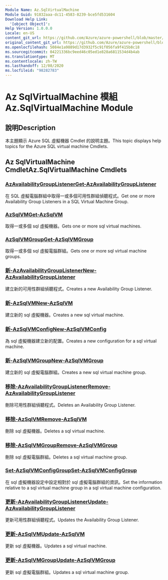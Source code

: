 ```yaml
---
Module Name: Az.SqlVirtualMachine
Module Guid: 91832aaa-dc11-4583-8239-bce5fd531604
Download Help Link:
  '[object Object]': 
Help Version: 1.0.0.0
Locale: en-US
content_git_url: https://github.com/Azure/azure-powershell/blob/master/src/SqlVirtualMachine/SqlVirtualMachine/help/Az.SqlVirtualMachine.md
original_content_git_url: https://github.com/Azure/azure-powershell/blob/master/src/SqlVirtualMachine/SqlVirtualMachine/help/Az.SqlVirtualMachine.md
ms.openlocfilehash: 5084e1a9889d17d3932f5c91f056fa9f415b8c18
ms.sourcegitcommit: 04221336bc9eed46c05ed1e828a6811534d4b4ab
ms.translationtype: MT
ms.contentlocale: zh-TW
ms.lasthandoff: 12/08/2020
ms.locfileid: "98282783"
---
```

# <span data-ttu-id="a3f6a-101">Az SqlVirtualMachine 模組</span><span class="sxs-lookup"><span data-stu-id="a3f6a-101">Az.SqlVirtualMachine Module</span></span>
## <span data-ttu-id="a3f6a-102">說明</span><span class="sxs-lookup"><span data-stu-id="a3f6a-102">Description</span></span>
<span data-ttu-id="a3f6a-103">本主題顯示 Azure SQL 虛擬機器 Cmdlet 的說明主題。</span><span class="sxs-lookup"><span data-stu-id="a3f6a-103">This topic displays help topics for the Azure SQL virtual machine Cmdlets.</span></span>

## <span data-ttu-id="a3f6a-104">Az SqlVirtualMachine Cmdlet</span><span class="sxs-lookup"><span data-stu-id="a3f6a-104">Az.SqlVirtualMachine Cmdlets</span></span>
### [<span data-ttu-id="a3f6a-105">AzAvailabilityGroupListener</span><span class="sxs-lookup"><span data-stu-id="a3f6a-105">Get-AzAvailabilityGroupListener</span></span>](Get-AzAvailabilityGroupListener.md)
<span data-ttu-id="a3f6a-106">在 SQL 虛擬電腦群組中取得一或多個可用性群組偵聽程式。</span><span class="sxs-lookup"><span data-stu-id="a3f6a-106">Get one or more Availability Group Listeners in a SQL Virtual Machine Group.</span></span>

### [<span data-ttu-id="a3f6a-107">AzSqlVM</span><span class="sxs-lookup"><span data-stu-id="a3f6a-107">Get-AzSqlVM</span></span>](Get-AzSqlVM.md)
<span data-ttu-id="a3f6a-108">取得一或多個 sql 虛擬機器。</span><span class="sxs-lookup"><span data-stu-id="a3f6a-108">Gets one or more sql virtual machines.</span></span>

### [<span data-ttu-id="a3f6a-109">AzSqlVMGroup</span><span class="sxs-lookup"><span data-stu-id="a3f6a-109">Get-AzSqlVMGroup</span></span>](Get-AzSqlVMGroup.md)
<span data-ttu-id="a3f6a-110">取得一或多個 sql 虛擬電腦群組。</span><span class="sxs-lookup"><span data-stu-id="a3f6a-110">Gets one or more sql virtual machine groups.</span></span>

### [<span data-ttu-id="a3f6a-111">新-AzAvailabilityGroupListener</span><span class="sxs-lookup"><span data-stu-id="a3f6a-111">New-AzAvailabilityGroupListener</span></span>](New-AzAvailabilityGroupListener.md)
<span data-ttu-id="a3f6a-112">建立新的可用性群組偵聽程式。</span><span class="sxs-lookup"><span data-stu-id="a3f6a-112">Creates a new Availability Group Listener.</span></span>

### [<span data-ttu-id="a3f6a-113">新-AzSqlVM</span><span class="sxs-lookup"><span data-stu-id="a3f6a-113">New-AzSqlVM</span></span>](New-AzSqlVM.md)
<span data-ttu-id="a3f6a-114">建立新的 sql 虛擬機器。</span><span class="sxs-lookup"><span data-stu-id="a3f6a-114">Creates a new sql virtual machine.</span></span>

### [<span data-ttu-id="a3f6a-115">新-AzSqlVMConfig</span><span class="sxs-lookup"><span data-stu-id="a3f6a-115">New-AzSqlVMConfig</span></span>](New-AzSqlVMConfig.md)
<span data-ttu-id="a3f6a-116">為 sql 虛擬機器建立新的配置。</span><span class="sxs-lookup"><span data-stu-id="a3f6a-116">Creates a new configuration for a sql virtual machine.</span></span>

### [<span data-ttu-id="a3f6a-117">新-AzSqlVMGroup</span><span class="sxs-lookup"><span data-stu-id="a3f6a-117">New-AzSqlVMGroup</span></span>](New-AzSqlVMGroup.md)
<span data-ttu-id="a3f6a-118">建立新的 sql 虛擬電腦群組。</span><span class="sxs-lookup"><span data-stu-id="a3f6a-118">Creates a new sql virtual machine group.</span></span>

### [<span data-ttu-id="a3f6a-119">移除-AzAvailabilityGroupListener</span><span class="sxs-lookup"><span data-stu-id="a3f6a-119">Remove-AzAvailabilityGroupListener</span></span>](Remove-AzAvailabilityGroupListener.md)
<span data-ttu-id="a3f6a-120">刪除可用性群組偵聽程式。</span><span class="sxs-lookup"><span data-stu-id="a3f6a-120">Deletes an Availability Group Listener.</span></span>

### [<span data-ttu-id="a3f6a-121">移除-AzSqlVM</span><span class="sxs-lookup"><span data-stu-id="a3f6a-121">Remove-AzSqlVM</span></span>](Remove-AzSqlVM.md)
<span data-ttu-id="a3f6a-122">刪除 sql 虛擬機器。</span><span class="sxs-lookup"><span data-stu-id="a3f6a-122">Deletes a sql virtual machine.</span></span>

### [<span data-ttu-id="a3f6a-123">移除-AzSqlVMGroup</span><span class="sxs-lookup"><span data-stu-id="a3f6a-123">Remove-AzSqlVMGroup</span></span>](Remove-AzSqlVMGroup.md)
<span data-ttu-id="a3f6a-124">刪除 sql 虛擬電腦群組。</span><span class="sxs-lookup"><span data-stu-id="a3f6a-124">Deletes a sql virtual machine group.</span></span>

### [<span data-ttu-id="a3f6a-125">Set-AzSqlVMConfigGroup</span><span class="sxs-lookup"><span data-stu-id="a3f6a-125">Set-AzSqlVMConfigGroup</span></span>](Set-AzSqlVMConfigGroup.md)
<span data-ttu-id="a3f6a-126">在 sql 虛擬機器設定中設定相對於 sql 虛擬電腦群組的資訊。</span><span class="sxs-lookup"><span data-stu-id="a3f6a-126">Set the information relative to a sql virtual machine group in a sql virtual machine configuration.</span></span>

### [<span data-ttu-id="a3f6a-127">更新-AzAvailabilityGroupListener</span><span class="sxs-lookup"><span data-stu-id="a3f6a-127">Update-AzAvailabilityGroupListener</span></span>](Update-AzAvailabilityGroupListener.md)
<span data-ttu-id="a3f6a-128">更新可用性群組偵聽程式。</span><span class="sxs-lookup"><span data-stu-id="a3f6a-128">Updates the Availability Group Listener.</span></span>

### [<span data-ttu-id="a3f6a-129">更新-AzSqlVM</span><span class="sxs-lookup"><span data-stu-id="a3f6a-129">Update-AzSqlVM</span></span>](Update-AzSqlVM.md)
<span data-ttu-id="a3f6a-130">更新 sql 虛擬機器。</span><span class="sxs-lookup"><span data-stu-id="a3f6a-130">Updates a sql virtual machine.</span></span>

### [<span data-ttu-id="a3f6a-131">更新-AzSqlVMGroup</span><span class="sxs-lookup"><span data-stu-id="a3f6a-131">Update-AzSqlVMGroup</span></span>](Update-AzSqlVMGroup.md)
<span data-ttu-id="a3f6a-132">更新 sql 虛擬電腦群組。</span><span class="sxs-lookup"><span data-stu-id="a3f6a-132">Updates a sql virtual machine group.</span></span>

